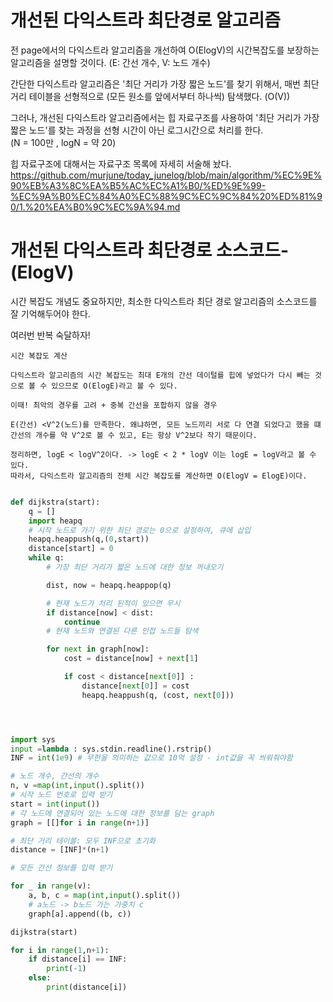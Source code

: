 # 개선된 다익스트라 최단경로 알고리즘

전 page에서의 다익스트라 알고리즘을 개선하여 O(ElogV)의 시간복잡도를 보장하는 알고리즘을 설명할 것이다. (E: 간선 개수, V: 노드 개수)

간단한 다익스트라 알고리즘은 '최단 거리가 가장 짧은 노드'를 찾기 위해서, 매번 최단 거리 테이블을 선형적으로 (모든 원소를 앞에서부터 하나씩) 탐색했다. (O(V))

그러나, 개선된 다익스트라 알고리즘에서는 힙 자료구조를 사용하여 '최단 거리가 가장 짧은 노드'를 찾는 과정을 선형 시간이 아닌 로그시간으로 처리를 한다.  
(N = 100만 , logN = 약 20)

힙 자료구조에 대해서는 자료구조 목록에 자세히 서술해 놨다.  
https://github.com/murjune/today_junelog/blob/main/algorithm/%EC%9E%90%EB%A3%8C%EA%B5%AC%EC%A1%B0/%ED%9E%99-%EC%9A%B0%EC%84%A0%EC%88%9C%EC%9C%84%20%ED%81%90/1.%20%EA%B0%9C%EC%9A%94.md

# 개선된 다익스트라 최단경로 소스코드- (ElogV)  

시간 복잡도 개념도 중요하지만, 최소한 다익스트라 최단 경로 알고리즘의 소스코드를 잘 기억해두어야 한다.  

여러번 반복 숙달하자!
```
시간 복잡도 계산

다익스트라 알고리즘의 시간 복잡도는 최대 E개의 간선 데이털를 힙에 넣었다가 다시 빼는 것으로 볼 수 있으므로 O(ElogE)라고 볼 수 있다.

이때! 최악의 경우를 고려 + 중복 간선을 포합하지 않을 경우

E(간선) <V^2(노드)를 만족한다. 왜냐하면, 모든 노드끼리 서로 다 연결 되었다고 했을 떄 간선의 개수를 약 V^2로 볼 수 있고, E는 항상 V^2보다 작기 때문이다.  

정리하면, logE < logV^2이다. -> logE < 2 * logV 이는 logE = logV라고 볼 수 있다.  
따라서, 다익스트라 알고리즘의 전체 시간 복잡도를 계산하면 O(ElogV = ElogE)이다.

```
``` python

def dijkstra(start):
    q = []
    import heapq
    # 시작 노드로 가기 위한 최단 경로는 0으로 설정하여, 큐에 삽입
    heapq.heappush(q,(0,start))
    distance[start] = 0
    while q:
        # 가장 최단 거리가 짧은 노드에 대한 정보 꺼내오기

        dist, now = heapq.heappop(q)

        # 현재 노드가 처리 된적이 있으면 무시
        if distance[now] < dist:
            continue
        # 현재 노드와 연결된 다른 인접 노드들 탐색

        for next in graph[now]:
            cost = distance[now] + next[1]

            if cost < distance[next[0]] :
                distance[next[0]] = cost
                heapq.heappush(q, (cost, next[0]))




import sys
input =lambda : sys.stdin.readline().rstrip()
INF = int(1e9) # 무한을 의미하는 값으로 10억 설정 - int값을 꼭 씌워줘야함

# 노드 개수, 간선의 개수
n, v =map(int,input().split())
# 시작 노드 번호로 입력 받기
start = int(input())
# 각 노드에 연결되어 있는 노드에 대한 정보를 담는 graph
graph = [[]for i in range(n+1)]

# 최단 거리 테이블: 모두 INF으로 초기화
distance = [INF]*(n+1)

# 모든 간선 정보를 입력 받기

for _ in range(v):
    a, b, c = map(int,input().split())
    # a노드 -> b노드 가는 가중치 c
    graph[a].append((b, c))

dijkstra(start)

for i in range(1,n+1):
    if distance[i] == INF:
        print(-1)
    else:
        print(distance[i])
```
